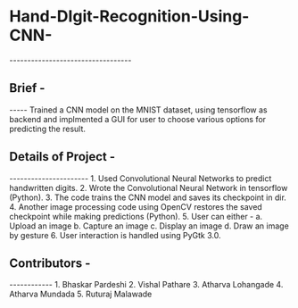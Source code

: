 <h1>Hand-DIgit-Recognition-Using-CNN-</h1>
----------------------------------
<h2>Brief -</h2> 
-----
Trained a CNN model on the MNIST dataset, using tensorflow as backend and implmented a GUI for user to choose various options for predicting the result.

<h2>Details of Project -</h2>
----------------------
1. Used Convolutional Neural Networks to predict handwritten digits.
2. Wrote the Convolutional Neural Network in tensorflow (Python).
3. The code trains the CNN model and saves its checkpoint in dir.
4. Another image processing code using OpenCV restores the saved checkpoint while making predictions (Python).
5. User can either -
  a. Upload an image
  b. Capture an image
  c. Display an image
  d. Draw an image by gesture
6. User interaction is handled using PyGtk 3.0.

<h2>Contributors - </h2>
------------
1. Bhaskar Pardeshi
2. Vishal Pathare
3. Atharva Lohangade
4. Atharva Mundada
5. Ruturaj Malawade

